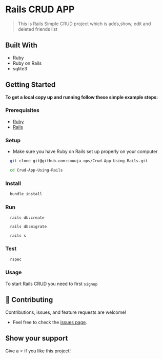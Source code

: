 # Rails CRUD APP

> This is Rails Simple CRUD project which is adds,show, edit and deleted friends list


## Built With

- Ruby
- Ruby on Rails
- sqlite3

## Getting Started

**To get a local copy up and running follow these simple example steps:**

### Prerequisites

- [Ruby](https://www.ruby-lang.org/en/)
- [Rails](https://gorails.com/)

### Setup

- Make sure you have Ruby on Rails set up properly on your computer

``` sh 
  git clone git@github.com:souuja-ops/Crud-App-Using-Rails.git
``` 
``` sh 
  cd Crud-App-Using-Rails
```

### Install

```sh
  bundle install
```
### Run

```
  rails db:create
```

```
  rails db:migrate
```

```
  rails s
```

### Test

```sh
  rspec
```
### Usage

To start Rails CRUD you need to first `signup`

## 🤝 Contributing

Contributions, issues, and feature requests are welcome!

- Feel free to check the [issues page](https://github.com/souuja-ops/Crud-App-Using-Rails/issues).

## Show your support

Give a ⭐️ if you like this project!